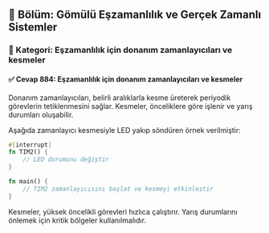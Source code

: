 ## 📘 Bölüm: Gömülü Eşzamanlılık ve Gerçek Zamanlı Sistemler  
### 🔹 Kategori: Eşzamanlılık için donanım zamanlayıcıları ve kesmeler  
#### ✅ Cevap 884: Eşzamanlılık için donanım zamanlayıcıları ve kesmeler

Donanım zamanlayıcıları, belirli aralıklarla kesme üreterek periyodik görevlerin tetiklenmesini sağlar. Kesmeler, önceliklere göre işlenir ve yarış durumları oluşabilir.

Aşağıda zamanlayıcı kesmesiyle LED yakıp söndüren örnek verilmiştir:

```rust
#[interrupt]
fn TIM2() {
    // LED durumunu değiştir
}

fn main() {
    // TIM2 zamanlayıcısını başlat ve kesmeyi etkinleştir
}
```

Kesmeler, yüksek öncelikli görevleri hızlıca çalıştırır. Yarış durumlarını önlemek için kritik bölgeler kullanılmalıdır.
